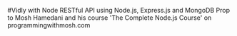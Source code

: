 #Vidly with Node
RESTful API using Node.js, Express.js and MongoDB
Prop to Mosh Hamedani and his course 'The Complete Node.js Course' on programmingwithmosh.com
